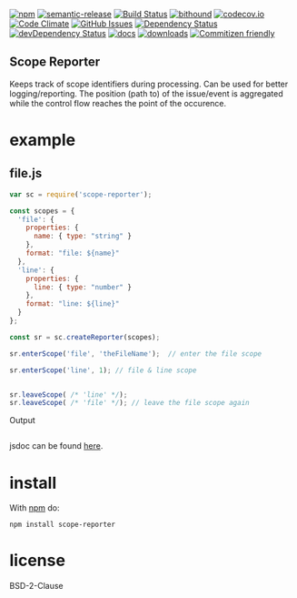 [![npm](https://img.shields.io/npm/v/scope-reporter.svg)](https://www.npmjs.com/package/scope-reporter)
[![semantic-release](https://img.shields.io/badge/%20%20%F0%9F%93%A6%F0%9F%9A%80-semantic--release-e10079.svg)](https://github.com/arlac77/scope-reporter)
[![Build Status](https://secure.travis-ci.org/arlac77/scope-reporter.png)](http://travis-ci.org/arlac77/scope-reporter)
[![bithound](https://www.bithound.io/github/arlac77/scope-reporter/badges/score.svg)](https://www.bithound.io/github/arlac77/scope-reporter)
[![codecov.io](http://codecov.io/github/arlac77/scope-reporter/coverage.svg?branch=master)](http://codecov.io/github/arlac77/scope-reporter?branch=master)
[![Code Climate](https://codeclimate.com/github/arlac77/scope-reporter/badges/gpa.svg)](https://codeclimate.com/github/arlac77/scope-reporter)
[![GitHub Issues](https://img.shields.io/github/issues/arlac77/scope-reporter.svg?style=flat-square)](https://github.com/arlac77/scope-reporter/issues)
[![Dependency Status](https://david-dm.org/arlac77/scope-reporter.svg)](https://david-dm.org/arlac77/scope-reporter)
[![devDependency Status](https://david-dm.org/arlac77/scope-reporter/dev-status.svg)](https://david-dm.org/arlac77/scope-reporter#info=devDependencies)
[![docs](http://inch-ci.org/github/arlac77/scope-reporter.svg?branch=master)](http://inch-ci.org/github/arlac77/scope-reporter)
[![downloads](http://img.shields.io/npm/dm/scope-reporter.svg?style=flat-square)](https://npmjs.org/package/scope-reporter)
[![Commitizen friendly](https://img.shields.io/badge/commitizen-friendly-brightgreen.svg)](http://commitizen.github.io/cz-cli/)

Scope Reporter
--------------

Keeps track of scope identifiers during processing.
Can be used for better logging/reporting.
The position (path to) of the issue/event is aggregated while the
control flow reaches the point of the occurence.


# example

## file.js

```javascript
var sc = require('scope-reporter');

const scopes = {
  'file': {
    properties: {
      name: { type: "string" }
    },
    format: "file: ${name}"
  },
  'line': {
    properties: {
      line: { type: "number" }
    },
    format: "line: ${line}"
  }
};

const sr = sc.createReporter(scopes);

sr.enterScope('file', 'theFileName');  // enter the file scope

sr.enterScope('line', 1); // file & line scope


sr.leaveScope( /* 'line' */);
sr.leaveScope( /* 'file' */); // leave the file scope again

```

Output

```

```

jsdoc can be found [here](http://arlac77.github.io/modules/scope-reporter/doc/).

# install

With [npm](http://npmjs.org) do:

```shell
npm install scope-reporter
```

# license

BSD-2-Clause
